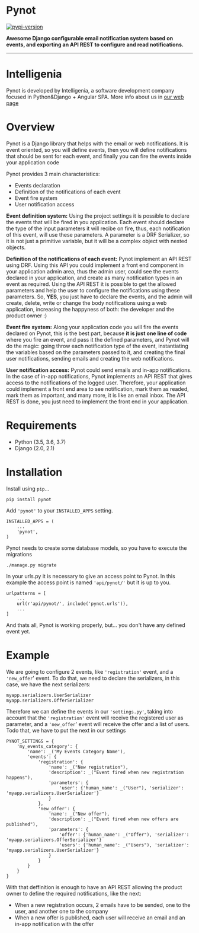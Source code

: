 # Pynot

[![pypi-version]][pypi]

**Awesome Django configurable email notification system based on events,
and exporting an API REST to configure and read notifications.**

---

# Intelligenia

Pynot is developed by Intelligenia, a software development company
focused in Python&Django + Angular SPA. More info about us in [our web page][intelligenia-web]

# Overview

Pynot is a Django library that helps with the email or web notifications. It is event oriented,
so you will define events, then you will define notifications that should be sent for each event,
and finally you can fire the events inside your application code

Pynot provides 3 main characteristics:

* Events declaration
* Definition of the notifications of each event
* Event fire system
* User notification access

**Event definition system:** Using the project settings it is possible to declare
the events that will be fired in you application. Each event should declare the type of the input
parameters it will recibe on fire, thus, each notification of this event, will use these
parameters. A parameter is a DRF Serializer, so it is not just a primitive variable,
but it will be a complex object with nested objects.

**Definition of the notifications of each event:** Pynot implement an API REST using DRF.
Using this API you could implement a front end component in your application admin area, thus
the admin user, could see the events declared in your application, and create as many notification
types in an event as required. Using the API REST it is possible to get the allowed parameters
and help the user to configure the notifications using these parameters. So, **YES**, you just
have to declare the events, and the admin will create, delete, write or change the body notifications
using a web application, increasing the happyness of both: the developer and the product owner :)

**Event fire system:** Along your application code you will fire the events declared on Pynot,
this is the best part, because **it is just one line of code** where you fire an event,
and pass it the defined parameters, and Pynot will do the magic: going throw each notification type
of the event, instantiating the variables based on the parameters passed to it, and creating the
final user notifications, sending emails and creating the web notifications.

**User notification access:** Pynot could send emails and in-app notifications. In the case of in-app
notifications, Pynot implements an API REST that gives access to the notifications of the logged user.
Therefore, your application could implement a front end area to see notification, mark them as readed,
mark them as important, and many more, it is like an email inbox. The API REST is done, you just
need to implement the front end in your application.

# Requirements

* Python (3.5, 3.6, 3.7)
* Django (2.0, 2.1)

# Installation

Install using `pip`...

    pip install pynot

Add `'pynot'` to your `INSTALLED_APPS` setting.

    INSTALLED_APPS = (
        ...
        'pynot',
    )

Pynot needs to create some database models, so you have to execute the migrations

    ./manage.py migrate

In your urls.py it is necessary to give an access point to Pynot. In this example the access
point is named `'api/pynot/'` but it is up to you.

    urlpatterns = [
        ...
        url(r'api/pynot/', include('pynot.urls')),
        ...
    ]

And thats all, Pynot is working properly, but... you don't have any defined event yet.

# Example

We are going to configure 2 events, like `'registration'` event, and a `'new_offer`' event.
To do that, we need to declare the serializers, in this case, we have the next serializers:

    myapp.serializers.UserSerializer
    myapp.serializers.OfferSerializer

Therefore we can define the events in our `'settings.py'`, taking into account that the
`'registration'` event will receive the registered user as parameter, and a `'new_offer`' event
will receive the offer and a list of users. Todo that, we have to put the next in our settings

    PYNOT_SETTINGS = {
        'my_events_category': {
            'name': _('My Events Category Name'),
            'events': {
                'registration': {
                    'name': _("New registration"),
                    'description': _("Event fired when new registration happens"),
                    'parameters': {
                        'user': {'human_name': _("User"), 'serializer': 'myapp.serializers.UserSerializer'}
                    }
                },
                'new_offer': {
                    'name': _("New offer"),
                    'description': _("Event fired when new offers are published"),
                    'parameters': {
                        'offer': {'human_name': _("Offer"), 'serializer': 'myapp.serializers.OfferSerializer'}
                        'users': {'human_name': _("Users"), 'serializer': 'myapp.serializers.UserSerializer'}
                    }
                }
            }
        }
    }

With that deffinition is enough to have an API REST allowing the product owner to define the
required notifications, like the next:

* When a new registration occurs, 2 emails have to be sended, one to the user, and another one to
the company
* When a new offer is published, each user will receive an email and an in-app notification
with the offer


[pypi-version]: https://img.shields.io/pypi/v/pynot.svg
[pypi]: https://pypi.org/project/pynot/
[intelligenia-web]: https://www.intelligenia.us